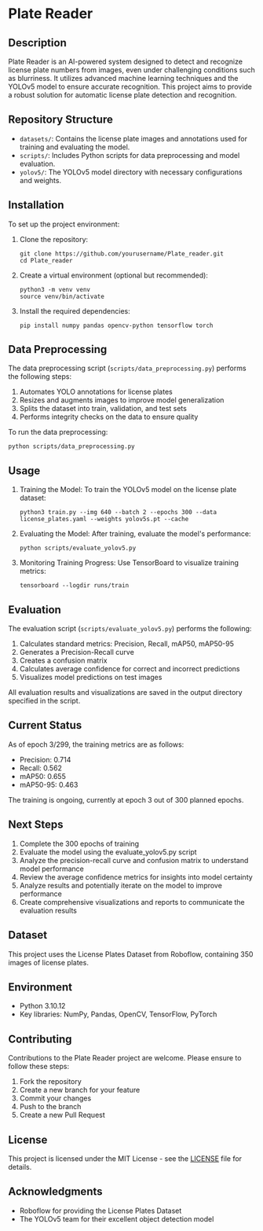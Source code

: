 # Plate Reader

## Description
Plate Reader is an AI-powered system designed to detect and recognize license plate numbers from images, even under challenging conditions such as blurriness. It utilizes advanced machine learning techniques and the YOLOv5 model to ensure accurate recognition. This project aims to provide a robust solution for automatic license plate detection and recognition.

## Repository Structure
- `datasets/`: Contains the license plate images and annotations used for training and evaluating the model.
- `scripts/`: Includes Python scripts for data preprocessing and model evaluation.
- `yolov5/`: The YOLOv5 model directory with necessary configurations and weights.

## Installation
To set up the project environment:
1. Clone the repository:
   ```
   git clone https://github.com/yourusername/Plate_reader.git
   cd Plate_reader
   ```
2. Create a virtual environment (optional but recommended):
   ```
   python3 -m venv venv
   source venv/bin/activate
   ```
3. Install the required dependencies:
   ```
   pip install numpy pandas opencv-python tensorflow torch
   ```

## Data Preprocessing
The data preprocessing script (`scripts/data_preprocessing.py`) performs the following steps:
1. Automates YOLO annotations for license plates
2. Resizes and augments images to improve model generalization
3. Splits the dataset into train, validation, and test sets
4. Performs integrity checks on the data to ensure quality

To run the data preprocessing:
```
python scripts/data_preprocessing.py
```

## Usage
1. Training the Model:
   To train the YOLOv5 model on the license plate dataset:
   ```
   python3 train.py --img 640 --batch 2 --epochs 300 --data license_plates.yaml --weights yolov5s.pt --cache
   ```

2. Evaluating the Model:
   After training, evaluate the model's performance:
   ```
   python scripts/evaluate_yolov5.py
   ```

3. Monitoring Training Progress:
   Use TensorBoard to visualize training metrics:
   ```
   tensorboard --logdir runs/train
   ```

## Evaluation
The evaluation script (`scripts/evaluate_yolov5.py`) performs the following:
1. Calculates standard metrics: Precision, Recall, mAP50, mAP50-95
2. Generates a Precision-Recall curve
3. Creates a confusion matrix
4. Calculates average confidence for correct and incorrect predictions
5. Visualizes model predictions on test images

All evaluation results and visualizations are saved in the output directory specified in the script.

## Current Status
As of epoch 3/299, the training metrics are as follows:
- Precision: 0.714
- Recall: 0.562
- mAP50: 0.655
- mAP50-95: 0.463

The training is ongoing, currently at epoch 3 out of 300 planned epochs.

## Next Steps
1. Complete the 300 epochs of training
2. Evaluate the model using the evaluate_yolov5.py script
3. Analyze the precision-recall curve and confusion matrix to understand model performance
4. Review the average confidence metrics for insights into model certainty
5. Analyze results and potentially iterate on the model to improve performance
6. Create comprehensive visualizations and reports to communicate the evaluation results

## Dataset
This project uses the License Plates Dataset from Roboflow, containing 350 images of license plates.

## Environment
- Python 3.10.12
- Key libraries: NumPy, Pandas, OpenCV, TensorFlow, PyTorch

## Contributing
Contributions to the Plate Reader project are welcome. Please ensure to follow these steps:
1. Fork the repository
2. Create a new branch for your feature
3. Commit your changes
4. Push to the branch
5. Create a new Pull Request

## License
This project is licensed under the MIT License - see the [LICENSE](LICENSE) file for details.

## Acknowledgments
- Roboflow for providing the License Plates Dataset
- The YOLOv5 team for their excellent object detection model